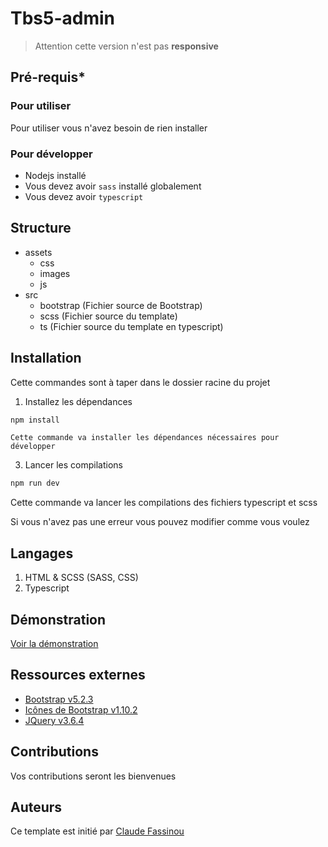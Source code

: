 
# Tbs5-admin

> Attention cette version n'est pas **responsive**

## Pré-requis*
### Pour utiliser
Pour utiliser vous n'avez besoin de rien installer
### Pour développer
- Nodejs installé
- Vous devez avoir `sass` installé globalement
- Vous devez avoir `typescript`
## Structure
- assets
	- css
	- images
	- js
- src 
	- bootstrap (Fichier source de Bootstrap)
	- scss (Fichier source du template)
	- ts (Fichier source du template en typescript)
	
## Installation
Cette commandes sont à taper dans le dossier racine du projet
1. Installez les dépendances
```bash
npm install
```
	Cette commande va installer les dépendances nécessaires pour développer
3. Lancer les compilations
```bash
npm run dev
```
Cette commande va lancer les compilations des fichiers typescript et scss

Si vous n'avez pas une erreur vous pouvez modifier comme vous voulez
## Langages

 1. HTML & SCSS (SASS, CSS)
 2. Typescript
## Démonstration
[Voir la démonstration](https://tbs5-admin.vercel.app/)
## Ressources externes
- [Bootstrap v5.2.3](https://getbootstrap.com/)
- [Icônes de Bootstrap v1.10.2](https://icons.getbootstrap.com/)
- [JQuery  v3.6.4](https://jquery.com/)

## Contributions
Vos contributions seront les bienvenues

## Auteurs
Ce template est initié par [Claude Fassinou](https://github.com/Claudye)